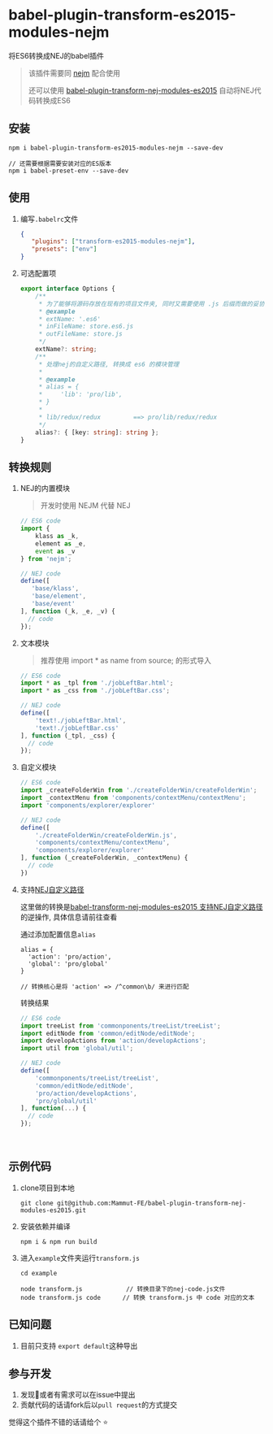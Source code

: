 # babel-plugin-transform-es2015-modules-nejm

将ES6转换成NEJ的babel插件

> 该插件需要同 [nejm](https://github.com/Mammut-FE/nejm) 配合使用
>
> 还可以使用 [babel-plugin-transform-nej-modules-es2015](https://github.com/Mammut-FE/babel-plugin-transform-nej-modules-es2015) 自动将NEJ代码转换成ES6



## 安装

```
npm i babel-plugin-transform-es2015-modules-nejm --save-dev

// 还需要根据需要安装对应的ES版本
npm i babel-preset-env --save-dev
```



## 使用

1. 编写`.babelrc`文件

   ```json
   {
      "plugins": ["transform-es2015-modules-nejm"],
      "presets": ["env"]
   }
   ```

2. 可选配置项

   ```typescript
   export interface Options {
       /**
        * 为了能够将源码存放在现有的项目文件夹, 同时又需要使用 .js 后缀而做的妥协
        * @example
        * extName: '.es6'
        * inFileName: store.es6.js
        * outFileName: store.js
        */
       extName?: string;
       /**
        * 处理nej的自定义路径, 转换成 es6 的模块管理
        * 
        * @example
        * alias = {
        *     'lib': 'pro/lib',
        * }
        * 
        * lib/redux/redux         ==> pro/lib/redux/redux
        */
       alias?: { [key: string]: string };
   }
   ```



## 转换规则

1. NEJ的内置模块

   > 开发时使用 NEJM 代替 NEJ

   ```javascript
   // ES6 code
   import {
       klass as _k,
       element as _e,
       event as _v
   } from 'nejm';

   // NEJ code
   define([
      'base/klass',
      'base/element',
      'base/event'
   ], function (_k, _e, _v) {
     // code
   });
   ```

2. 文本模块

   > 推荐使用 import * as name from source; 的形式导入

   ```javascript
   // ES6 code
   import * as _tpl from './jobLeftBar.html';
   import * as _css from './jobLeftBar.css';

   // NEJ code
   define([
       'text!./jobLeftBar.html',
       'text!./jobLeftBar.css'
   ], function (_tpl, _css) {
     // code
   });
   ```

3. 自定义模块

   ```javascript
   // ES6 code
   import _createFolderWin from './createFolderWin/createFolderWin';
   import _contextMenu from 'components/contextMenu/contextMenu';
   import 'components/explorer/explorer'

   // NEJ code
   define([
       './createFolderWin/createFolderWin.js',
       'components/contextMenu/contextMenu',
       'components/explorer/explorer'
   ], function (_createFolderWin, _contextMenu) {
     // code
   })
   ```

4. 支持[NEJ自定义路径](https://github.com/genify/nej/blob/master/doc/DEPENDENCY.md#%E8%87%AA%E5%AE%9A%E4%B9%89%E8%B7%AF%E5%BE%84)

   这里做的转换是[babel-transform-nej-modules-es2015 支持NEJ自定义路径](https://github.com/Mammut-FE/babel-plugin-transform-nej-modules-es2015#转换规则) 的逆操作, 具体信息请前往查看

   通过添加配置信息`alias`

   ```
   alias = {
     'action': 'pro/action',
     'global': 'pro/global'
   }

   // 转换核心是将 'action' => /^common\b/ 来进行匹配
   ```

   转换结果

   ```javascript
   // ES6 code
   import treeList from 'commonponents/treeList/treeList';
   import editNode from 'common/editNode/editNode';
   import developActions from 'action/developActions';
   import util from 'global/util';

   // NEJ code
   define([
       'commonponents/treeList/treeList',
       'common/editNode/editNode',
       'pro/action/developActions',
       'pro/global/util'
   ], function(...) {
     // code
   });
   ```

   ​

## 示例代码

1. clone项目到本地

   ```
   git clone git@github.com:Mammut-FE/babel-plugin-transform-nej-modules-es2015.git
   ```

2. 安装依赖并编译

   ```
   npm i & npm run build
   ```

3. 进入`example`文件夹运行`transform.js`

   ```Shell
   cd example

   node transform.js			// 转换目录下的nej-code.js文件
   node transform.js code      // 转换 transform.js 中 code 对应的文本
   ```



## 已知问题

1. 目前只支持 `export default`这种导出



## 参与开发

1. 发现🐞或者有需求可以在issue中提出
2. 贡献代码的话请fork后以`pull request`的方式提交



觉得这个插件不错的话请给个 ⭐
